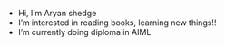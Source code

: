 -  Hi, I’m Aryan shedge
-  I’m interested in reading books, learning new things!!  
-  I’m currently doing diploma in AIML





<!---
Aryanshedge99/Aryanshedge99 is a ✨ special ✨ repository because its `README.md` (this file) appears on your GitHub profile.
You can click the Preview link to take a look at your changes.
--->
